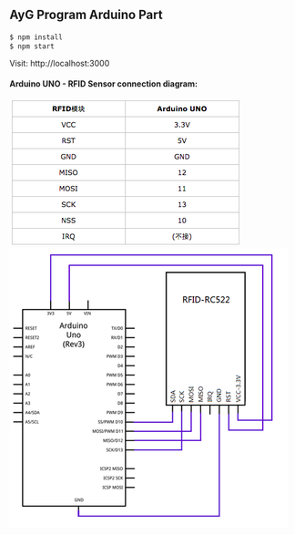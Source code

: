 ## AyG Program Arduino Part

```
$ npm install
$ npm start
```

Visit: http://localhost:3000

#### Arduino UNO - RFID Sensor connection diagram:

![alt N1](https://raw.githubusercontent.com/phariel/AyG-Arduino/master/readme/n1.png)
![alt N2](https://raw.githubusercontent.com/phariel/AyG-Arduino/master/readme/n2.png)